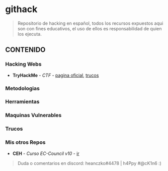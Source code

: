 # githack
> Repositorio de hacking en español, todos los recursos expuestos aqui son con fines educativos, el uso de ellos es responsabilidad de quien los ejecuta.
## CONTENIDO
### Hacking Webs
* **TryHackMe** - *CTF* - [pagina oficial](https://tryhackme.com/), [trucos](https://github.com/heanczko311299/githack)
### Metodologias
### Herramientas
### Maquinas Vulnerables
### Trucos
### Mis otros Repos
* **CEH** - *Curso EC-Council v10* - [ir](https://github.com/heanczko311299/CEH)

> Duda o comentarios en discord: heanczko#4478 | h4Ppy #@cK1n6 :)
